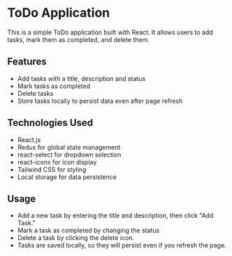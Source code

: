 # ToDo Application
This is a simple ToDo application built with React. It allows users to add tasks, mark them as completed, and delete them.

## Features
- Add tasks with a title, description and status
- Mark tasks as completed
- Delete tasks
- Store tasks locally to persist data even after page refresh

## Technologies Used
- React.js
- Redux for global state management
- react-select for dropdown selection
- react-icons for icon display
- Tailwind CSS for styling
- Local storage for data persistence

## Usage
- Add a new task by entering the title and description, then click "Add Task."
- Mark a task as completed by changing the status
- Delete a task by clicking the delete icon.
- Tasks are saved locally, so they will persist even if you refresh the page.
